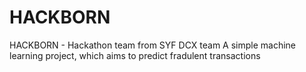 # HACKBORN
HACKBORN - Hackathon team from SYF DCX team
A simple machine learning project, which aims to predict fradulent transactions
